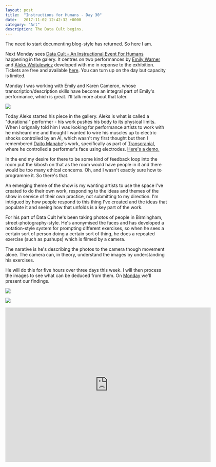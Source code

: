 ```yaml
---
layout: post
title:  "Instructions for Humans - Day 30"
date:   2017-11-02 12:42:32 +0000
category: "Art"
description: The Data Cult begins.
---
```


The need to start documenting blog-style has returned. So here I am. 

Next Monday sees [Data Cult - An Instructional Event For Humans](https://www.eventbrite.co.uk/e/data-cult-an-instructional-event-for-humans-tickets-39044827129) happening in the galery. It centres on two performances by [Emily Warner](https://emily-warner.com) and [Aleks Wojtulewicz](http://a-w-a.co.uk) developed with me in reponse to the exhibition. Tickets are free and available [here](https://www.eventbrite.co.uk/e/data-cult-an-instructional-event-for-humans-tickets-39044827129). You can turn up on the day but capacity is limited. 

Monday I was working with Emily and Karen Cameron, whose transcription/description skills have become an integral part of Emily's performance, which is great. I'll talk more about that later. 

![](http://blog.peteashton.com/images/aleks_thur_3.jpg)

Today Aleks started his piece in the gallery. Aleks is what is called a "durational" performer - his work pushes his body to its physical limits. When I orignally told him I was looking for performance artists to work with he misheard me and thought I wanted to wire his muscles up to electric shocks controlled by an AI, which wasn't my first thought but then I remembered [Daito Manabe](http://www.daito.ws)'s work, specifically as part of [Transcranial](http://www.creativeapplications.net/environment/transcranial/), where he controlled a performer's face using electrodes. [Here's a demo.](https://www.youtube.com/watch?v=YxdlYFCp5Ic) 

In the end my desire for there to be some kind of feedback loop into the room put the kibosh on that as the room would have people in it and there would be too many ethical concerns. Oh, and I wasn't exactly sure how to programme it. So there's that. 

An emerging theme of the show is my wanting artists to use the space I've created to do their own work, responding to the ideas and themes of the show in service of their own practice, not submitting to my direction. I'm intrigued by how people respond to this thing I've created and the ideas that populate it and seeing how that unfolds is a key part of the work. 

For his part of Data Cult he's been taking photos of people in Birmingham, street-photography-style. He's anonymised the faces and has developed a notation-style system for prompting different exercises, so when he sees a certain sort of person doing a certain sort of thing, he does a repeated exercise (such as pushups) which is filmed by a camera. 

The narative is he's describing the photos to the camera though movement alone. The camera can, in theory, understand the images by understanding his exercises. 

He will do this for five hours over three days this week. I will then process the images to see what can be deduced from them. On [Monday](https://www.eventbrite.co.uk/e/data-cult-an-instructional-event-for-humans-tickets-39044827129) we'll present our findings. 

![](http://blog.peteashton.com/images/aleks_thur_2.jpg)

![](http://blog.peteashton.com/images/aleks_thur_1.jpg)

<iframe src="https://player.vimeo.com/video/241178720" width="640" height="480" frameborder="0" webkitallowfullscreen mozallowfullscreen allowfullscreen></iframe>